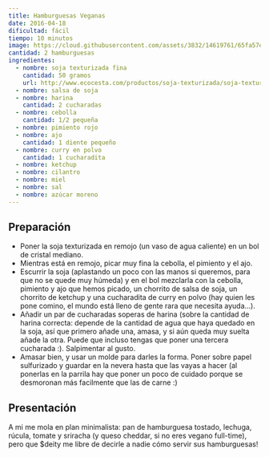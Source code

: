 ```yaml
---
title: Hamburguesas Veganas
date: 2016-04-18
dificultad: fácil
tiempo: 10 minutos
image: https://cloud.githubusercontent.com/assets/3832/14619761/65fa57ec-05b9-11e6-9474-55c0e32d9f94.jpg
cantidad: 2 hamburguesas
ingredientes:
  - nombre: soja texturizada fina
    cantidad: 50 gramos
    url: http://www.ecocesta.com/productos/soja-texturizada/soja-texturizada-fina
  - nombre: salsa de soja
  - nombre: harina
    cantidad: 2 cucharadas
  - nombre: cebolla
    cantidad: 1/2 pequeña
  - nombre: pimiento rojo
  - nombre: ajo
    cantidad: 1 diente pequeño
  - nombre: curry en polvo
    cantidad: 1 cucharadita
  - nombre: ketchup
  - nombre: cilantro
  - nombre: miel
  - nombre: sal
  - nombre: azúcar moreno
---
```


## Preparación

- Poner la soja texturizada en remojo (un vaso de agua caliente) en un bol de cristal mediano.
- Mientras está en remojo, picar muy fina la cebolla, el pimiento y el ajo.
- Escurrir la soja (aplastando un poco con las manos si queremos, para que no se quede muy húmeda) y en el bol mezclarla con la cebolla, pimiento y ajo que hemos picado, un chorrito de salsa de soja, un chorrito de ketchup y una cucharadita de curry en polvo (hay quien les pone comino, el mundo está lleno de gente rara que necesita ayuda…).
- Añadir un par de cucharadas soperas de harina (sobre la cantidad de harina correcta: depende de la cantidad de agua que haya quedado en la soja, así que primero añade una, amasa, y si aún queda muy suelta añade la otra. Puede que incluso tengas que poner una tercera cucharada :). Salpimentar al gusto.
- Amasar bien, y usar un molde para darles la forma. Poner sobre papel sulfurizado y guardar en la nevera hasta que las vayas a hacer (al ponerlas en la parrila hay que poner un poco de cuidado porque se desmoronan más facilmente que las de carne :)

## Presentación

A mi me mola en plan minimalista: pan de hamburguesa tostado, lechuga, rúcula, tomate y sriracha (y queso cheddar, si no eres vegano full-time), pero que $deity me libre de decirle a nadie cómo servir sus hamburguesas!